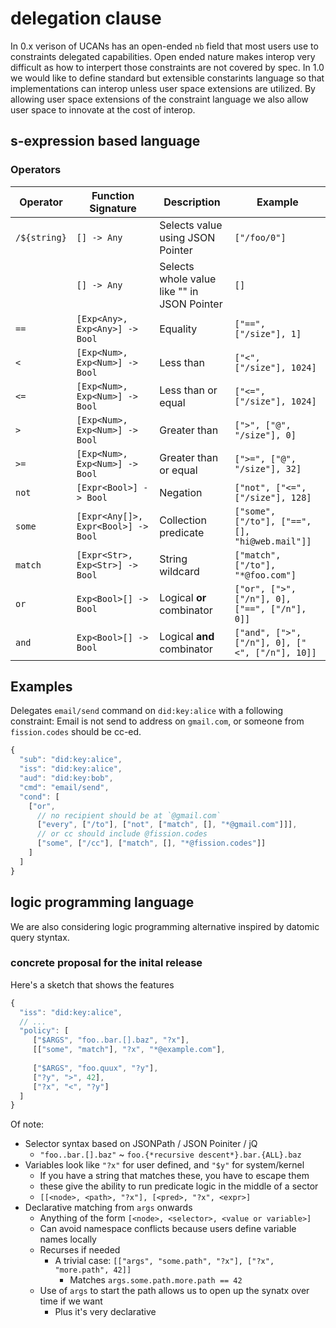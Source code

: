 # delegation clause

In 0.x verison of UCANs has an open-ended `nb` field that most users use to constraints delegated capabilities. Open ended nature makes interop very difficult as how to interpert those constraints are not covered by spec. In 1.0 we would like to define standard but extensible constarints language so that implementations can interop unless user space extensions are utilized. By allowing user space extensions of the constraint language we also allow user space to innovate at the cost of interop.

## s-expression based language

### Operators

| Operator     | Function Signature                | Description                                | Example                                        |
| ------------ | --------------------------------- | ------------------------------------------ | ---------------------------------------------- |
| `/${string}` |`[] -> Any`                        | Selects value using JSON Pointer            | `["/foo/0"]`                                  |
|              |`[] -> Any`                        | Selects whole value like "" in JSON Pointer | `[]`                                          |
| `==`         |`[Exp<Any>, Exp<Any>] -> Bool`     | Equality                                    | `["==", ["/size"], 1]`                        |
| `<`          |`[Exp<Num>, Exp<Num>] -> Bool`     | Less than                                   | `["<",  ["/size"], 1024]`                     |
| `<=`         |`[Exp<Num>, Exp<Num>] -> Bool`     | Less than or equal                          | `["<=", ["/size"], 1024]`                     |
| `>`          |`[Exp<Num>, Exp<Num>] -> Bool`     | Greater than                                | `[">", ["@", "/size"], 0]`                    |
| `>=`         |`[Exp<Num>, Exp<Num>] -> Bool`     | Greater than or equal                       | `[">=", ["@", "/size"], 32]`                  |
| `not`        |`[Expr<Bool>] -> Bool`             | Negation                                    | `["not", ["<=", ["/size"], 128]`              |
| `some`       |`[Expr<Any[]>, Expr<Bool>] -> Bool`| Collection predicate                        | `["some", ["/to"], ["==", [], "hi@web.mail"]]`|
| `match`      |`[Expr<Str>, Exp<Str>] -> Bool`    | String wildcard                             | `["match", ["/to"], "*@foo.com"]`             |
| `or`         |`Exp<Bool>[] -> Bool`              | Logical **or** combinator                   | `["or", [">", ["/n"], 0], ["==", ["/n"], 0]]` |
| `and`        |`Exp<Bool>[] -> Bool`              | Logical **and** combinator                  | `["and", [">", ["/n"], 0], ["<", ["/n"], 10]]`|

## Examples

Delegates `email/send` command on `did:key:alice` with a following constraint: Email is not send to address on `gmail.com`, or someone from `fission.codes` should be cc-ed.

```js
{
  "sub": "did:key:alice",
  "iss": "did:key:alice",
  "aud": "did:key:bob",
  "cmd": "email/send",
  "cond": [
    ["or",
      // no recipient should be at `@gmail.com`
      ["every", ["/to"], ["not", ["match", [], "*@gmail.com"]]],
      // or cc should include @fission.codes
      ["some", ["/cc"], ["match", [], "*@fission.codes"]]
    ]
  ]
}
```

## logic programming language

We are also considering logic programming alternative inspired by datomic query styntax.

### concrete proposal for the inital release

Here's a sketch that shows the features

```js
{
  "iss": "did:key:alice",
  // ...
  "policy": [
     ["$ARGS", "foo..bar.[].baz", "?x"],
     [["some", "match"], "?x", "*@example.com"],
      
     ["$ARGS", "foo.quux", "?y"],
     ["?y", ">", 42],
     ["?x", "<", "?y"]
  ]
}
```

Of note:

* Selector syntax based on JSONPath / JSON Poiniter / jQ
  * `"foo..bar.[].baz"` ~ `foo.{*recursive descent*}.bar.{ALL}.baz`
* Variables look like `"?x"` for user defined, and `"$y"` for system/kernel
  * If you have a string that matches these, you have to escape them
  * these give the ability to run predicate logic in the middle of a sector
  * `[[<node>, <path>, "?x"], [<pred>, "?x", <expr>]`
* Declarative matching from `args` onwards
  * Anything of the form `[<node>, <selector>, <value or variable>]`
  * Can avoid namespace conflicts because users define variable names locally
  * Recurses if needed
    * A trivial case: `[["args", "some.path", "?x"], ["?x", "more.path", 42]]`
      * Matches `args.some.path.more.path == 42`
  * Use of `args` to start the path allows us to open up the synatx over time if we want
    * Plus it's very declarative
